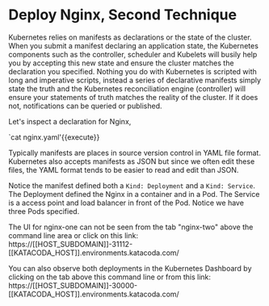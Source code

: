 # Deploy Nginx, Second Technique #

Kubernetes relies on manifests as declarations or the state of the cluster. When you submit a manifest declaring an application state, the Kubernetes components such as the controller, scheduler and Kubelets will busily help you by accepting this new state and ensure the cluster matches the declaration you specified. Nothing you do with Kubernetes is scripted with long and imperative scripts, instead a series of declarative manifests simply state the truth and the Kubernetes reconciliation engine (controller) will ensure your statements of truth matches the reality of the cluster. If it does not, notifications can be queried or published.

Let's inspect a declaration for Nginx,

`cat nginx.yaml'{{execute}}

Typically manifests are places in source version control in YAML file format. Kubernetes also accepts manifests as JSON but since we often edit these files, the YAML format tends to be easier to read and edit than JSON.

Notice the manifest defined both a `Kind: Deployment` and a `Kind: Service`. The Deployment defined the Nginx in a container and in a Pod. The Service is a access point and load balancer in front of the Pod.  Notice we have three Pods specified.

The UI for nginx-one can not be seen from the tab "nginx-two" above the command line area or click on this link: https://[[HOST_SUBDOMAIN]]-31112-[[KATACODA_HOST]].environments.katacoda.com/

You can also observe both deployments in the Kubernetes Dashboard by clicking on the tab above this command line or from this link: https://[[HOST_SUBDOMAIN]]-30000-[[KATACODA_HOST]].environments.katacoda.com/